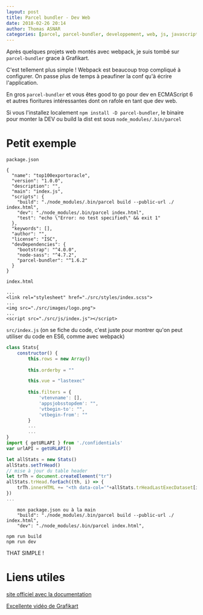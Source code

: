 ```yaml
---
layout: post
title: Parcel bundler - Dev Web
date: 2018-02-26 20:14
author: Thomas ASNAR
categories: [parcel, parcel-bundler, developpement, web, js, javascript, es6]
---
```

Après quelques projets web montés avec webpack, je suis tombé sur `parcel-bundler` grace à Grafikart.

C'est tellement plus simple ! Webpack est beaucoup trop compliqué à configurer. On passe plus de temps à peaufiner la conf qu'à écrire l'application.

En gros `parcel-bundler` et vous êtes good to go pour dev en ECMAScript 6  et autres fioritures intéressantes dont on rafole en tant que dev web.

Si vous l'installez localement `npm install -D parcel-bundler`, le binaire pour monter la DEV ou build la dist est sous `node_modules/.bin/parcel`

# Petit exemple

`package.json`
```
{
  "name": "top100exportoracle",
  "version": "1.0.0",
  "description": "",
  "main": "index.js",
  "scripts": {
    "build": "./node_modules/.bin/parcel build --public-url ./ index.html",
    "dev": "./node_modules/.bin/parcel index.html",
    "test": "echo \"Error: no test specified\" && exit 1"
  },
  "keywords": [],
  "author": "",
  "license": "ISC",
  "devDependencies": {
    "bootstrap": "^4.0.0",
    "node-sass": "^4.7.2",
    "parcel-bundler": "^1.6.2"
  }
}
```

`index.html`
```
...
<link rel="stylesheet" href="./src/styles/index.scss">
...
<img src="./src/images/logo.png">
...
<script src="./src/js/index.js"></script>
```

`src/index.js` (on se fiche du code, c'est juste pour montrer qu'on peut utiliser du code en ES6, comme avec webpack)
```javascript
class Stats{
    constructor() {
        this.rows = new Array()
        
        this.orderby = ""

        this.vue = "lastexec"
        
        this.filters = {
            'vtenvname': [],
            'appsjobsstopdem': "",
            'vtbegin-to': "",
            'vtbegin-from': ""
        }
        ...
        ...
}
import { getURLAPI } from './confidentials'
var urlAPI = getURLAPI()

let allStats = new Stats()
allStats.setTrHead()
// mise à jour du table header
let trTh = document.createElement("tr")
allStats.trHead.forEach((th, i) => {
    trTh.innerHTML += "<th data-col='"+allStats.trHeadLastExecDataset[i]+"'>" + th + "</th>"
})
...
```

```
    mon package.json ou à la main
    "build": "./node_modules/.bin/parcel build --public-url ./ index.html",
    "dev": "./node_modules/.bin/parcel index.html",
    
npm run build
npm run dev
```

THAT SIMPLE ! 

# Liens utiles

[site officiel avec la documentation](https://parceljs.org)

[Excellente vidéo de Grafikart](https://www.grafikart.fr/tutoriels/javascript/parcel-bundler-985)

